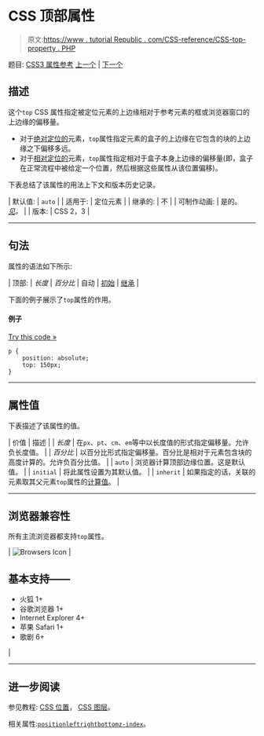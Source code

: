 # CSS 顶部属性

> 原文:[https://www . tutorial Republic . com/CSS-reference/CSS-top-property . PHP](https://www.tutorialrepublic.com/css-reference/css-top-property.php)

题目: [CSS3 属性参考](css3-properties.php) [上一个](css-text-transform-property.php) | [下一个](css3-transform-property.php)

## 描述

这个`top` CSS 属性指定被定位元素的上边缘相对于参考元素的框或浏览器窗口的上边缘的偏移量。

*   对于[绝对定位的](../css-tutorial/css-position.php#absolute-positioning)元素，`top`属性指定元素的盒子的上边缘在它包含的块的上边缘之下偏移多远。
*   对于[相对定位的](../css-tutorial/css-position.php#relative-positioning)元素，`top`属性指定相对于盒子本身上边缘的偏移量(即，盒子在正常流程中被给定一个位置，然后根据这些属性从该位置偏移)。

下表总结了该属性的用法上下文和版本历史记录。

| 默认值: | `auto` |
| 适用于: | 定位元素 |
| 继承的: | 不 |
| 可制作动画: | 是的。 [*见*](css-animatable-properties.php)*。* |
| 版本: | CSS 2，3 |

* * *

## 句法

属性的语法如下所示:

| 顶部: | *长度* &#124; *百分比* &#124; 自动 &#124; [初始](../definitions.php#initial) &#124; [继承](../definitions.php#inherit) |

下面的例子展示了`top`属性的作用。

#### 例子

[Try this code »](../codelab.php?topic=css&file=top-property "Try this code using online Editor")

```
p {
    position: absolute;
    top: 150px;
}
```

* * *

## 属性值

下表描述了该属性的值。

| 价值 | 描述 |
| *长度* | 在`px`、`pt`、`cm`、`em`等中以长度值的形式指定偏移量。允许负长度值。 |
| *百分比* | 以百分比形式指定偏移量。百分比是相对于元素包含块的高度计算的。允许负百分比值。 |
| `auto` | 浏览器计算顶部边缘位置。这是默认值。 |
| `initial` | 将此属性设置为其默认值。 |
| `inherit` | 如果指定的话，关联的元素取其父元素`top`属性的[计算值](../definitions.php#computed-value)。 |

* * *

## 浏览器兼容性

所有主流浏览器都支持`top`属性。

| ![Browsers Icon](../Images/e9331123c77668c1832e541c2fca1002.png) | 

## 基本支持——

*   火狐 1+
*   谷歌浏览器 1+
*   Internet Explorer 4+
*   苹果 Safari 1+
*   歌剧 6+

 |

* * *

## 进一步阅读

参见教程: [CSS 位置](../css-tutorial/css-position.php)， [CSS 图层](../css-tutorial/css-layers.php)。

相关属性:[`position`](css-position-property.php)[`left`](css-left-property.php)[`right`](css-right-property.php)[`bottom`](css-bottom-property.php)[`z-index`](css-z-index-property.php)。